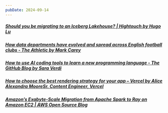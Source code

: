 ```yaml
---
pubDate: 2024-09-14
---
```


##### [Should you be migrating to an Iceberg Lakehouse? | Hightouch by Hugo Lu](https://hightouch.com/blog/migrating-to-iceberg-lakehouse?ref=blef.fr)
  
##### [How data departments have evolved and spread across English football clubs - The Athletic by Mark Carey](https://www.nytimes.com/athletic/5697684/2024/09/03/football-analytics-uk-evolution/?ref=blef.fr)
  
##### [How to use AI coding tools to learn a new programming language - The GitHub Blog by Sara Verdi](https://github.blog/developer-skills/programming-languages-and-frameworks/how-to-use-ai-coding-tools-to-learn-a-new-programming-language/)
  
##### [How to choose the best rendering strategy for your app – Vercel by Alice Alexandra MooreSr. Content Engineer, Vercel](https://vercel.com/blog/how-to-choose-the-best-rendering-strategy-for-your-app)
  
##### [Amazon’s Exabyte-Scale Migration from Apache Spark to Ray on Amazon EC2 | AWS Open Source Blog](https://aws.amazon.com/blogs/opensource/amazons-exabyte-scale-migration-from-apache-spark-to-ray-on-amazon-ec2/)
